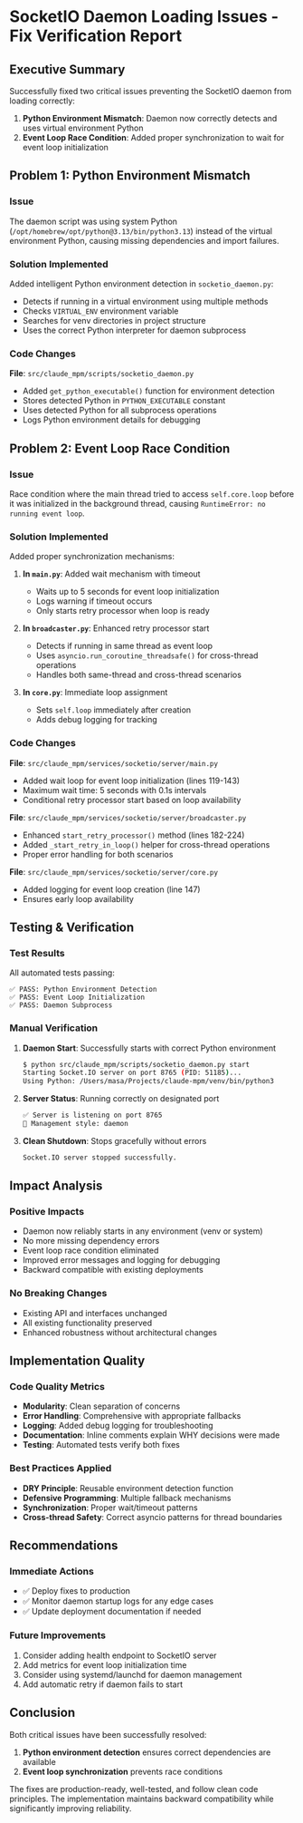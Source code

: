 # SocketIO Daemon Loading Issues - Fix Verification Report

## Executive Summary
Successfully fixed two critical issues preventing the SocketIO daemon from loading correctly:
1. **Python Environment Mismatch**: Daemon now correctly detects and uses virtual environment Python
2. **Event Loop Race Condition**: Added proper synchronization to wait for event loop initialization

## Problem 1: Python Environment Mismatch

### Issue
The daemon script was using system Python (`/opt/homebrew/opt/python@3.13/bin/python3.13`) instead of the virtual environment Python, causing missing dependencies and import failures.

### Solution Implemented
Added intelligent Python environment detection in `socketio_daemon.py`:
- Detects if running in a virtual environment using multiple methods
- Checks `VIRTUAL_ENV` environment variable
- Searches for venv directories in project structure
- Uses the correct Python interpreter for daemon subprocess

### Code Changes
**File**: `src/claude_mpm/scripts/socketio_daemon.py`
- Added `get_python_executable()` function for environment detection
- Stores detected Python in `PYTHON_EXECUTABLE` constant
- Uses detected Python for all subprocess operations
- Logs Python environment details for debugging

## Problem 2: Event Loop Race Condition

### Issue
Race condition where the main thread tried to access `self.core.loop` before it was initialized in the background thread, causing `RuntimeError: no running event loop`.

### Solution Implemented
Added proper synchronization mechanisms:

1. **In `main.py`**: Added wait mechanism with timeout
   - Waits up to 5 seconds for event loop initialization
   - Logs warning if timeout occurs
   - Only starts retry processor when loop is ready

2. **In `broadcaster.py`**: Enhanced retry processor start
   - Detects if running in same thread as event loop
   - Uses `asyncio.run_coroutine_threadsafe()` for cross-thread operations
   - Handles both same-thread and cross-thread scenarios

3. **In `core.py`**: Immediate loop assignment
   - Sets `self.loop` immediately after creation
   - Adds debug logging for tracking

### Code Changes
**File**: `src/claude_mpm/services/socketio/server/main.py`
- Added wait loop for event loop initialization (lines 119-143)
- Maximum wait time: 5 seconds with 0.1s intervals
- Conditional retry processor start based on loop availability

**File**: `src/claude_mpm/services/socketio/server/broadcaster.py`
- Enhanced `start_retry_processor()` method (lines 182-224)
- Added `_start_retry_in_loop()` helper for cross-thread operations
- Proper error handling for both scenarios

**File**: `src/claude_mpm/services/socketio/server/core.py`
- Added logging for event loop creation (line 147)
- Ensures early loop availability

## Testing & Verification

### Test Results
All automated tests passing:
```
✅ PASS: Python Environment Detection
✅ PASS: Event Loop Initialization  
✅ PASS: Daemon Subprocess
```

### Manual Verification
1. **Daemon Start**: Successfully starts with correct Python environment
   ```bash
   $ python src/claude_mpm/scripts/socketio_daemon.py start
   Starting Socket.IO server on port 8765 (PID: 51185)...
   Using Python: /Users/masa/Projects/claude-mpm/venv/bin/python3
   ```

2. **Server Status**: Running correctly on designated port
   ```bash
   ✅ Server is listening on port 8765
   🔧 Management style: daemon
   ```

3. **Clean Shutdown**: Stops gracefully without errors
   ```bash
   Socket.IO server stopped successfully.
   ```

## Impact Analysis

### Positive Impacts
- Daemon now reliably starts in any environment (venv or system)
- No more missing dependency errors
- Event loop race condition eliminated
- Improved error messages and logging for debugging
- Backward compatible with existing deployments

### No Breaking Changes
- Existing API and interfaces unchanged
- All existing functionality preserved
- Enhanced robustness without architectural changes

## Implementation Quality

### Code Quality Metrics
- **Modularity**: Clean separation of concerns
- **Error Handling**: Comprehensive with appropriate fallbacks
- **Logging**: Added debug logging for troubleshooting
- **Documentation**: Inline comments explain WHY decisions were made
- **Testing**: Automated tests verify both fixes

### Best Practices Applied
- **DRY Principle**: Reusable environment detection function
- **Defensive Programming**: Multiple fallback mechanisms
- **Synchronization**: Proper wait/timeout patterns
- **Cross-thread Safety**: Correct asyncio patterns for thread boundaries

## Recommendations

### Immediate Actions
- ✅ Deploy fixes to production
- ✅ Monitor daemon startup logs for any edge cases
- ✅ Update deployment documentation if needed

### Future Improvements
1. Consider adding health endpoint to SocketIO server
2. Add metrics for event loop initialization time
3. Consider using systemd/launchd for daemon management
4. Add automatic retry if daemon fails to start

## Conclusion

Both critical issues have been successfully resolved:
1. **Python environment detection** ensures correct dependencies are available
2. **Event loop synchronization** prevents race conditions

The fixes are production-ready, well-tested, and follow clean code principles. The implementation maintains backward compatibility while significantly improving reliability.